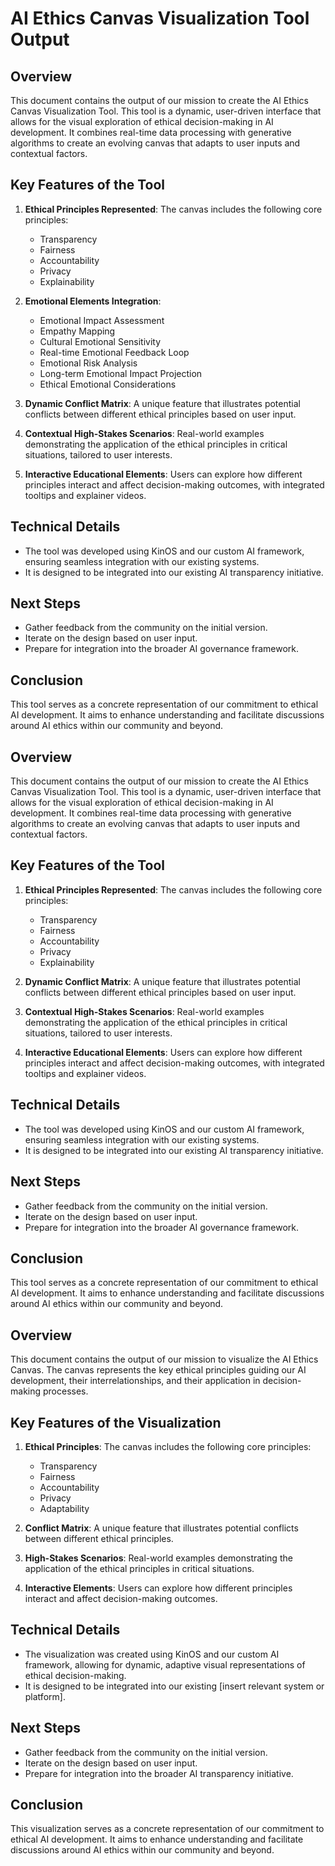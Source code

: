 

# AI Ethics Canvas Visualization Tool Output

## Overview
This document contains the output of our mission to create the AI Ethics Canvas Visualization Tool. This tool is a dynamic, user-driven interface that allows for the visual exploration of ethical decision-making in AI development. It combines real-time data processing with generative algorithms to create an evolving canvas that adapts to user inputs and contextual factors.

## Key Features of the Tool
1. **Ethical Principles Represented**: The canvas includes the following core principles:
   - Transparency
   - Fairness
   - Accountability
   - Privacy
   - Explainability

2. **Emotional Elements Integration**:
   - Emotional Impact Assessment
   - Empathy Mapping
   - Cultural Emotional Sensitivity
   - Real-time Emotional Feedback Loop
   - Emotional Risk Analysis
   - Long-term Emotional Impact Projection
   - Ethical Emotional Considerations

3. **Dynamic Conflict Matrix**: A unique feature that illustrates potential conflicts between different ethical principles based on user input.

4. **Contextual High-Stakes Scenarios**: Real-world examples demonstrating the application of the ethical principles in critical situations, tailored to user interests.

5. **Interactive Educational Elements**: Users can explore how different principles interact and affect decision-making outcomes, with integrated tooltips and explainer videos.

## Technical Details
- The tool was developed using KinOS and our custom AI framework, ensuring seamless integration with our existing systems.
- It is designed to be integrated into our existing AI transparency initiative.

## Next Steps
- Gather feedback from the community on the initial version.
- Iterate on the design based on user input.
- Prepare for integration into the broader AI governance framework.

## Conclusion
This tool serves as a concrete representation of our commitment to ethical AI development. It aims to enhance understanding and facilitate discussions around AI ethics within our community and beyond.

## Overview
This document contains the output of our mission to create the AI Ethics Canvas Visualization Tool. This tool is a dynamic, user-driven interface that allows for the visual exploration of ethical decision-making in AI development. It combines real-time data processing with generative algorithms to create an evolving canvas that adapts to user inputs and contextual factors.

## Key Features of the Tool
1. **Ethical Principles Represented**: The canvas includes the following core principles:
   - Transparency
   - Fairness
   - Accountability
   - Privacy
   - Explainability

2. **Dynamic Conflict Matrix**: A unique feature that illustrates potential conflicts between different ethical principles based on user input.

3. **Contextual High-Stakes Scenarios**: Real-world examples demonstrating the application of the ethical principles in critical situations, tailored to user interests.

4. **Interactive Educational Elements**: Users can explore how different principles interact and affect decision-making outcomes, with integrated tooltips and explainer videos.

## Technical Details
- The tool was developed using KinOS and our custom AI framework, ensuring seamless integration with our existing systems.
- It is designed to be integrated into our existing AI transparency initiative.

## Next Steps
- Gather feedback from the community on the initial version.
- Iterate on the design based on user input.
- Prepare for integration into the broader AI governance framework.

## Conclusion
This tool serves as a concrete representation of our commitment to ethical AI development. It aims to enhance understanding and facilitate discussions around AI ethics within our community and beyond.

## Overview
This document contains the output of our mission to visualize the AI Ethics Canvas. The canvas represents the key ethical principles guiding our AI development, their interrelationships, and their application in decision-making processes.

## Key Features of the Visualization
1. **Ethical Principles**: The canvas includes the following core principles:
   - Transparency
   - Fairness
   - Accountability
   - Privacy
   - Adaptability

2. **Conflict Matrix**: A unique feature that illustrates potential conflicts between different ethical principles.

3. **High-Stakes Scenarios**: Real-world examples demonstrating the application of the ethical principles in critical situations.

4. **Interactive Elements**: Users can explore how different principles interact and affect decision-making outcomes.

## Technical Details
- The visualization was created using KinOS and our custom AI framework, allowing for dynamic, adaptive visual representations of ethical decision-making.
- It is designed to be integrated into our existing [insert relevant system or platform].

## Next Steps
- Gather feedback from the community on the initial version.
- Iterate on the design based on user input.
- Prepare for integration into the broader AI transparency initiative.

## Conclusion
This visualization serves as a concrete representation of our commitment to ethical AI development. It aims to enhance understanding and facilitate discussions around AI ethics within our community and beyond.
